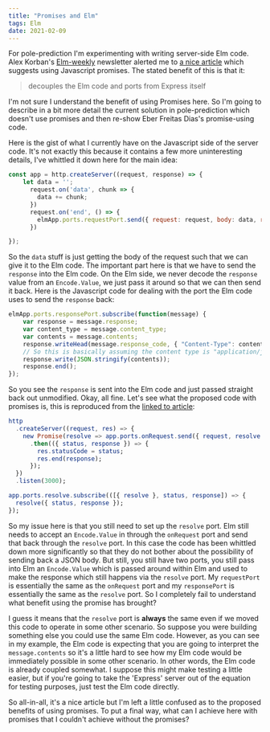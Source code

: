 ```yaml
---
title: "Promises and Elm"
tags: Elm
date: 2021-02-09
---
```


For pole-prediction I'm experimenting with writing server-side Elm code. Alex Korban's [Elm-weekly](https://www.elmweekly.nl/) newsletter alerted me to [a nice article](https://dev.to/eberfreitas/elm-in-the-server-or-anywhere-else-with-promises-5eoj?utm_campaign=Elm%20Weekly&utm_medium=email&utm_source=Revue%20newsletter) which suggests using Javascript promises. The stated benefit of this is that it:

> decouples the Elm code and ports from Express itself

I'm not sure I understand the benefit of using Promises here. So I'm going to describe in a bit more detail the current solution in pole-prediction which doesn't use promises and then re-show Eber Freitas Dias's promise-using code. 


Here is the gist of what I currently have on the Javascript side of the server code. It's not exactly this because it contains a few more uninteresting details, I've whittled it down here for the main idea:

```javascript
const app = http.createServer((request, response) => {
    let data = '';
      request.on('data', chunk => {
        data += chunk;
      })
      request.on('end', () => {
        elmApp.ports.requestPort.send({ request: request, body: data, response : response });
      })

});
```

So the `data` stuff is just getting the body of the request such that we can give it to the Elm code. The important part here is that we have to send the `response` into the Elm code. On the Elm side, we never decode the `response` value from an `Encode.Value`, we just pass it around so that we can then send it back. Here is the Javascript code for dealing with the port the Elm code uses to send the `response` back:

```javascript
elmApp.ports.responsePort.subscribe(function(message) {
    var response = message.response;
    var content_type = message.content_type;
    var contents = message.contents;
    response.writeHead(message.response_code, { "Content-Type": content_type});
    // So this is basically assuming the content type is "application/json"
    response.write(JSON.stringify(contents));
    response.end();
});
```

So you see the `response` is sent into the Elm code and just passed straight back out unmodified. Okay, all fine. Let's see what the proposed code with promises is, this is reproduced from the [linked to article](https://dev.to/eberfreitas/elm-in-the-server-or-anywhere-else-with-promises-5eoj?utm_campaign=Elm%20Weekly&utm_medium=email&utm_source=Revue%20newsletter):

```elm
http
  .createServer((request, res) => {
    new Promise(resolve => app.ports.onRequest.send({ request, resolve }))
      .then(({ status, response }) => {
        res.statusCode = status;
        res.end(response);
      });
  })
  .listen(3000);

app.ports.resolve.subscribe(([{ resolve }, status, response]) => {
  resolve({ status, response });
});

```

So my issue here is that you still need to set up the `resolve` port. Elm still needs to accept an `Encode.Value`  in through the `onRequest` port and send that back through the `resolve` port. In this case the code has been whittled down more significantly so that they do not bother about the possibility of sending back a JSON body. But still, you still have two ports, you still pass into Elm an `Encode.Value` which is passed around within Elm and used to make the response which still happens via the `resolve` port. My `requestPort` is essentially the same as the `onRequest` port and my `responsePort` is essentially the same as the `resolve` port. So I completely fail to understand what benefit using the promise has brought?

I guess it means that the `resolve` port is **always** the same even if we moved this code to operate in some other scenario. So suppose you were building something else you could use the same Elm code. However, as you can see in my example, the Elm code is expecting that you are going to interpret the `message.contents` so it's a little hard to see how my Elm code would be immediately possible in some other scenario. In other words, the Elm code is already coupled somewhat. I suppose this might make testing a little easier, but if you're going to take the 'Express' server out of the equation for testing purposes, just test the Elm code directly.

So all-in-all, it's a nice article but I'm left a little confused as to the proposed benefits of using promises. To put a final way, what can I achieve here with promises that I couldn't achieve without the promises?


